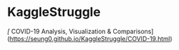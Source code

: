 # KaggleStruggle
*[* COVID-19 Analysis, Visualization & Comparisons] (https://seung0.github.io/KaggleStruggle/COVID-19.html)
